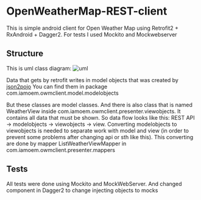 # OpenWeatherMap-REST-client
This is simple android client for Open Weather Map using Retrofit2 + RxAndroid + Dagger2.
For tests I used Mockito and Mockwebserver

## Structure
This is uml class diagram:
![uml](https://github.com/AzamatEm/OpenWeatherMap-REST-client/blob/master/owm_uml2.png)

Data that gets by retrofit writes in model objects that was created by [json2pojo](http://www.jsonschema2pojo.org/)
You can find them in package com.iamoem.owmclient.model.modelobjects

But these classes are model classes. And there is also class that is named WeatherView inside com.iamoem.owmclient.presenter.viewobjects. It contains all data that must be shown. So data flow looks like this: REST API -> modelobjects -> viewobjects -> view. Converting modelobjects to viewobjects is needed to separate work with model and view (in order to prevent some problems after changing api or sth like this). This converting are done by mapper ListWeatherViewMapper in com.iamoem.owmclient.presenter.mappers

## Tests

All tests were done using Mockito and MockWebServer.
And changed component in Dagger2 to change injecting objects to mocks
